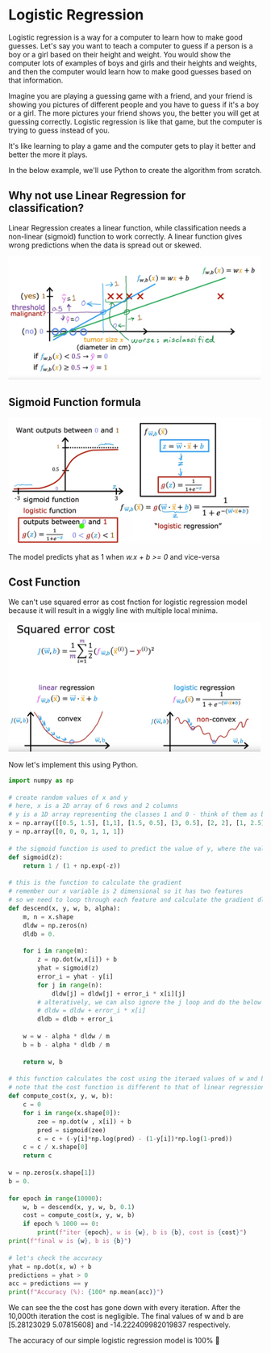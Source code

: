 # Logistic Regression
<p>
Logistic regression is a way for a computer to learn how to make good guesses. Let's say you want to teach a computer to guess if a person is a boy or a girl based on their height and weight. You would show the computer lots of examples of boys and girls and their heights and weights, and then the computer would learn how to make good guesses based on that information.
</p>
<p>
Imagine you are playing a guessing game with a friend, and your friend is showing you pictures of different people and you have to guess if it's a boy or a girl. The more pictures your friend shows you, the better you will get at guessing correctly. Logistic regression is like that game, but the computer is trying to guess instead of you.
</p>
<p>
It's like learning to play a game and the computer gets to play it better and better the more it plays.
</p>
<p>
In the below example, we'll use Python to create the algorithm from scratch.
</p>


## Why not use Linear Regression for classification?

Linear Regression creates a linear function, while classification needs a non-linear (sigmoid) function to work correctly. 
A linear function gives wrong predictions when the data is spread out or skewed.

<img src="Img1.png" width=500>


## Sigmoid Function formula
<img src="Img2.png" width=500>

The model predicts yhat as 1 when _w.x + b >= 0_ and vice-versa

## Cost Function
We can't use squared error as cost fnction for logistic regression model because it will result in a wiggly line with multiple local minima. 

<img src="Img3.png" width=500>

Now let's implement this using Python. 

```python
import numpy as np

# create random values of x and y 
# here, x is a 2D array of 6 rows and 2 columns 
# y is a 1D array representing the classes 1 and 0 - think of them as boy or not boy
x = np.array([[0.5, 1.5], [1,1], [1.5, 0.5], [3, 0.5], [2, 2], [1, 2.5]])
y = np.array([0, 0, 0, 1, 1, 1])

# the sigmoid function is used to predict the value of y, where the value of z is the same as the prediction we use in linear regression i.e. z = w*x+b
def sigmoid(z):
    return 1 / (1 + np.exp(-z))

# this is the function to calculate the gradient
# remember our x variable is 2 dimensional so it has two features
# so we need to loop through each feature and calculate the gradient dldw for both features
def descend(x, y, w, b, alpha):
    m, n = x.shape
    dldw = np.zeros(n)
    dldb = 0.

    for i in range(m):
        z = np.dot(w,x[i]) + b
        yhat = sigmoid(z)
        error_i = yhat - y[i]
        for j in range(n):
            dldw[j] = dldw[j] + error_i * x[i][j]
        # alteratively, we can also ignore the j loop and do the below 
        # dldw = dldw + error_i * x[i]
        dldb = dldb + error_i
    
    w = w - alpha * dldw / m
    b = b - alpha * dldb / m

    return w, b 

# this function calculates the cost using the iteraed values of w and b
# note that the cost function is different to that of linear regression (as explained in the screenshot above)
def compute_cost(x, y, w, b):
    c = 0
    for i in range(x.shape[0]):
        zee = np.dot(w , x[i]) + b
        pred = sigmoid(zee)
        c = c + (-y[i]*np.log(pred) - (1-y[i])*np.log(1-pred))
    c = c / x.shape[0]
    return c

w = np.zeros(x.shape[1])
b = 0.

for epoch in range(10000):
    w, b = descend(x, y, w, b, 0.1)
    cost = compute_cost(x, y, w, b)
    if epoch % 1000 == 0:
        print(f"iter {epoch}, w is {w}, b is {b}, cost is {cost}")
print(f"final w is {w}, b is {b}")

# let's check the accuracy 
yhat = np.dot(x, w) + b
predictions = yhat > 0
acc = predictions == y
print(f"Accuracy (%): {100* np.mean(acc)}")
```



We can see the the cost has gone down with every iteration. After the 10,000th iteration the cost is negligible. The final values of w and b are [5.28123029 5.07815608] and -14.222409982019837 respectively.

The accuracy of our simple logistic regression model is 100%
👏
